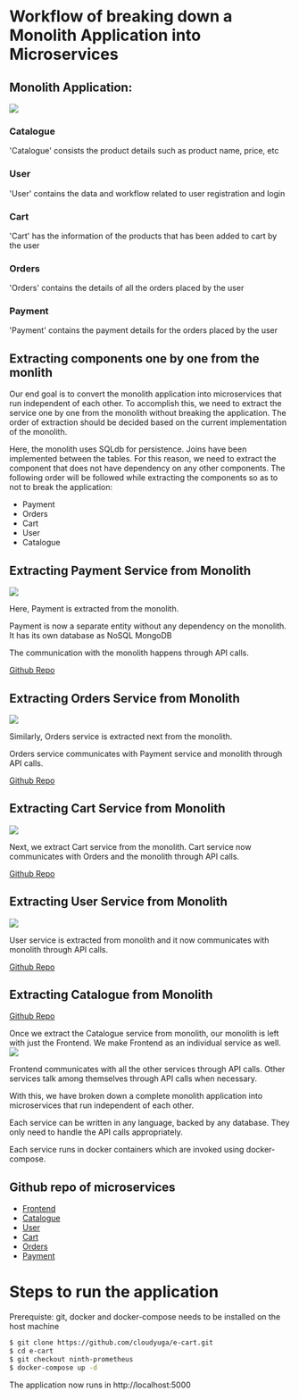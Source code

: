 # Workflow of breaking down a Monolith Application into Microservices

## Monolith Application:
![](images/Monolith.jpeg?raw=true)

### Catalogue
'Catalogue' consists the product details such as product name, price, etc

### User
'User' contains the data and workflow related to user registration and login

### Cart
'Cart' has the information of the products that has been added to cart by the user

### Orders
'Orders' contains the details of all the orders placed by the user

### Payment
'Payment' contains the payment details for the orders placed by the user

## Extracting components one by one from the monlith
Our end goal is to convert the monolith application into microservices that run independent of each other. To accomplish this, we need to extract the service one by one from the monolith without breaking the application. The order of extraction should be decided based on the current implementation of the monolith.

Here, the monolith uses SQLdb for persistence. Joins have been implemented between the tables. For this reason, we need to extract the component that does not have dependency on any other components. The following order will be followed while extracting the components so as to not to break the application:

- Payment
- Orders
- Cart
- User
- Catalogue

## Extracting Payment Service from Monolith
![](images/Payment.jpeg?raw=true)

Here, Payment is extracted from the monolith.

Payment is now a separate entity without any dependency on the monolith. It has its own database as NoSQL MongoDB

The communication with the monolith happens through API calls.

[Github Repo](https://github.com/cloudyuga/e-cart/tree/first-breakdown-payment-service)

## Extracting Orders Service from Monolith
![](images/Orders.jpeg?raw=true)

Similarly, Orders service is extracted next from the monolith.

Orders service communicates with Payment service and monolith through API calls.

[Github Repo](https://github.com/cloudyuga/e-cart/tree/second-breakdown-orders)

## Extracting Cart Service from Monolith
![](images/Cart.jpeg?raw=true)

Next, we extract Cart service from the monolith. Cart service now communicates with Orders and the monolith through API calls.

[Github Repo](https://github.com/cloudyuga/e-cart/tree/third-breakdown-cart)

## Extracting User Service from Monolith
![](images/User.jpeg?raw=true)

User service is extracted from monolith and it now communicates with monolith through API calls.

[Github Repo](https://github.com/cloudyuga/e-cart/tree/fourth-breakdown-user)

## Extracting Catalogue from Monolith
[Github Repo](https://github.com/cloudyuga/e-cart/tree/fifth-breakdown-catalogue)

Once we extract the Catalogue service from monolith, our monolith is left with just the Frontend. We make Frontend as an individual service as well.
![](images/Catalogue.jpeg?raw=true)


Frontend communicates with all the other services through API calls. Other services talk among themselves through API calls when necessary.

With this, we have broken down a complete monolith application into microservices that run independent of each other.

Each service can be written in any language, backed by any database. They only need to handle the API calls appropriately. 

Each service runs in docker containers which are invoked using docker-compose.

## Github repo of microservices
 - [Frontend](https://github.com/cloudyuga/e-cart-frontend)
 - [Catalogue](https://github.com/cloudyuga/e-cart-catalogue)
 - [User](https://github.com/cloudyuga/e-cart-user)
 - [Cart](https://github.com/cloudyuga/e-cart-cart)
 - [Orders](https://github.com/cloudyuga/e-cart-orders)
 - [Payment](https://github.com/cloudyuga/e-cart-payment)

# Steps to run the application
Prerequiste: git, docker and docker-compose needs to be installed on the host machine

```sh
$ git clone https://github.com/cloudyuga/e-cart.git
$ cd e-cart
$ git checkout ninth-prometheus
$ docker-compose up -d
```
The application now runs in http://localhost:5000
